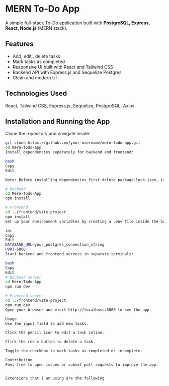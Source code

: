 # MERN To-Do App

A simple full-stack To-Do application built with **PostgreSQL, Express, React, Node.js** (MERN stack).

## Features

- Add, edit,, delete tasks
- Mark tasks as completed
- Responsive UI built with React and Tailwind CSS
- Backend API with Express.js and Sequelize Postgres
- Clean and modern UI

## Technologies Used

React, Tailwind CSS, Express.js, Sequelize, PostgreSQL, Axios

## Installation and Running the App

Clone the repository and navigate inside:

```bash
git clone https://github.com/your-username/mern-todo-app.git
cd mern-todo-app
Install dependencies separately for backend and frontend:

bash
Copy
Edit

Note: Before installing dependencies first delete package-lock-json, it will save you alot of time.

# Backend
cd Mern-Todo-App
npm install

# Frontend
cd ../frontend/vite-project
npm install
Set up your environment variables by creating a .env file inside the backend folder. Include your Postgres connection string and port:

ini
Copy
Edit
DATABASE_URL=your_postgres_connection_string
PORT=5000
Start backend and frontend servers in separate terminals:

bash
Copy
Edit
# Backend server
cd Mern-Todo-App
npm run dev

# Frontend server
cd ../frontend/vite-project
npm run dev
Open your browser and visit http://localhost:3000 to see the app.

Usage
Use the input field to add new tasks.

Click the pencil icon to edit a task inline.

Click the red × button to delete a task.

Toggle the checkbox to mark tasks as completed or incomplete.

Contribution
Feel free to open issues or submit pull requests to improve the app.


Extensions that i am using are the following
